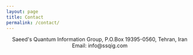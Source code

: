 ```yaml
---
layout: page
title: Contact
permalink: /contact/
---
```


<div style="text-align: center;">
Saeed's Quantum Information Group, 
  P.O.Box 19395-0560, Tehran, Iran  
  Email: info@ssqig.com
  
<br><br><br><br><br><br><br>
<br><br><br><br><br><br><br><br><br><br><br><br><br><br><br><br><br><br><br><br><br><br><br><br><br><br><br><br>



